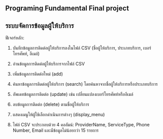 ## Programing Fundamental Final project
## ระบบจัดการข้อมูลผู้ให้บริการ

ฟีเจอร์หลัก:

1. บันทึกข้อมูลการติดต่อผู้ให้บริการลงในไฟล์ CSV (ชื่อผู้ให้บริการ, ประเภทบริการ, เบอร์โทรศัพท์, อีเมล์)

2. อ่านข้อมูลการติดต่อผู้ให้บริการจากไฟล์ CSV

3. เพิ่มข้อมูลการติดต่อใหม่ (add)

4. ค้นหาข้อมูลการติดต่อผู้ให้บริการ (search) โดยค้นหาจากชื่อผู้ให้บริการหรือประเภทบริการ

5. อัพเดทข้อมูลการติดต่อ (update) เช่น เปลี่ยนแปลงเบอร์โทรศัพท์หรืออีเมล์

6. ลบข้อมูลการติดต่อ (delete) ตามชื่อผู้ให้บริการ

7. แสดงเมนูให้ผู้ใช้เลือกดำเนินการต่างๆ (display_menu)

8. ไฟล์ CSV จะประกอบด้วย 4 คอลัมน์: ProviderName, ServiceType, Phone Number, Email และมีข้อมูลไม่น้อยกว่า 15 รายการ